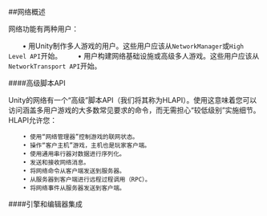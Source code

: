 ##网络概述

网络功能有两种用户：

&emsp;&emsp;• 用Unity制作多人游戏的用户。这些用户应该从`NetworkManager`或`High Level API`开始。
&emsp;&emsp;• 用户构建网络基础设施或高级多人游戏。这些用户应该从`NetworkTransport API`开始。



####高级脚本API


Unity的网络有一个“高级”脚本API（我们将其称为HLAPI）。使用这意味着您可以访问涵盖多用户游戏的大多数常见要求的命令，而无需担心“较低级别”实施细节。HLAPI允许您：

```
    • 使用“网络管理器”控制游戏的联网状态。
    • 操作“客户主机”游戏，主机也是玩家客户端。
    • 使用通用串行器对数据进行序列化。
    • 发送和接收网络消息。
    • 将网络命令从客户端发送到服务器。
    • 从服务器到客户端进行远程过程调用（RPC）。
    • 将网络事件从服务器发送到客户端。
```


####引擎和编辑器集成